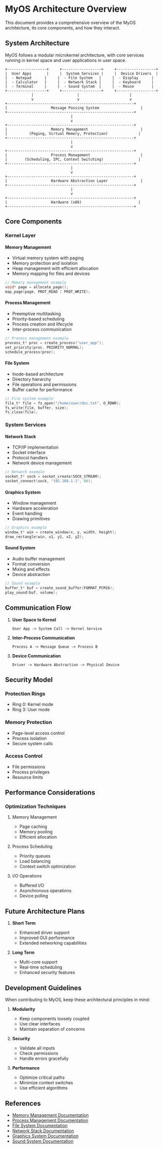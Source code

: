 # MyOS Architecture Overview

This document provides a comprehensive overview of the MyOS architecture, its core components, and how they interact.

## System Architecture

MyOS follows a modular microkernel architecture, with core services running in kernel space and user applications in user space.

```
+------------------+     +------------------+     +------------------+
|  User Apps       |     |  System Services |     |  Device Drivers  |
|  - Notepad      |     |  - File System   |     |  - Display      |
|  - Calculator   |     |  - Network Stack |     |  - Keyboard     |
|  - Terminal     |     |  - Sound System  |     |  - Mouse        |
+------------------+     +------------------+     +------------------+
            |                    |                       |
            v                    v                       v
+----------------------------------------------------------+
|                    Message Passing System                   |
+----------------------------------------------------------+
                              |
                              v
+----------------------------------------------------------+
|                    Memory Management                        |
|          (Paging, Virtual Memory, Protection)              |
+----------------------------------------------------------+
                              |
                              v
+----------------------------------------------------------+
|                    Process Management                       |
|        (Scheduling, IPC, Context Switching)                |
+----------------------------------------------------------+
                              |
                              v
+----------------------------------------------------------+
|                    Hardware Abstraction Layer               |
+----------------------------------------------------------+
                              |
                              v
+----------------------------------------------------------+
|                    Hardware (x86)                          |
+----------------------------------------------------------+
```

## Core Components

### Kernel Layer

#### Memory Management
- Virtual memory system with paging
- Memory protection and isolation
- Heap management with efficient allocation
- Memory mapping for files and devices

```c
// Memory management example
void* page = allocate_page();
map_page(page, PROT_READ | PROT_WRITE);
```

#### Process Management
- Preemptive multitasking
- Priority-based scheduling
- Process creation and lifecycle
- Inter-process communication

```c
// Process management example
process_t* proc = create_process("user_app");
set_priority(proc, PRIORITY_NORMAL);
schedule_process(proc);
```

#### File System
- Inode-based architecture
- Directory hierarchy
- File operations and permissions
- Buffer cache for performance

```c
// File system example
file_t* file = fs_open("/home/user/doc.txt", O_RDWR);
fs_write(file, buffer, size);
fs_close(file);
```

### System Services

#### Network Stack
- TCP/IP implementation
- Socket interface
- Protocol handlers
- Network device management

```c
// Network example
socket_t* sock = socket_create(SOCK_STREAM);
socket_connect(sock, "192.168.1.1", 80);
```

#### Graphics System
- Window management
- Hardware acceleration
- Event handling
- Drawing primitives

```c
// Graphics example
window_t* win = create_window(x, y, width, height);
draw_rectangle(win, x1, y1, x2, y2);
```

#### Sound System
- Audio buffer management
- Format conversion
- Mixing and effects
- Device abstraction

```c
// Sound example
buffer_t* buf = create_sound_buffer(FORMAT_PCM16);
play_sound(buf, volume);
```

## Communication Flow

1. **User Space to Kernel**
   ```
   User App -> System Call -> Kernel Service
   ```

2. **Inter-Process Communication**
   ```
   Process A -> Message Queue -> Process B
   ```

3. **Device Communication**
   ```
   Driver -> Hardware Abstraction -> Physical Device
   ```

## Security Model

### Protection Rings
- Ring 0: Kernel mode
- Ring 3: User mode

### Memory Protection
- Page-level access control
- Process isolation
- Secure system calls

### Access Control
- File permissions
- Process privileges
- Resource limits

## Performance Considerations

### Optimization Techniques
1. Memory Management
   - Page caching
   - Memory pooling
   - Efficient allocation

2. Process Scheduling
   - Priority queues
   - Load balancing
   - Context switch optimization

3. I/O Operations
   - Buffered I/O
   - Asynchronous operations
   - Device polling

## Future Architecture Plans

1. **Short Term**
   - Enhanced driver support
   - Improved GUI performance
   - Extended networking capabilities

2. **Long Term**
   - Multi-core support
   - Real-time scheduling
   - Enhanced security features

## Development Guidelines

When contributing to MyOS, keep these architectural principles in mind:

1. **Modularity**
   - Keep components loosely coupled
   - Use clear interfaces
   - Maintain separation of concerns

2. **Security**
   - Validate all inputs
   - Check permissions
   - Handle errors gracefully

3. **Performance**
   - Optimize critical paths
   - Minimize context switches
   - Use efficient algorithms

## References

- [Memory Management Documentation](core/memory.md)
- [Process Management Documentation](core/process.md)
- [File System Documentation](core/filesystem.md)
- [Network Stack Documentation](core/network.md)
- [Graphics System Documentation](core/graphics.md)
- [Sound System Documentation](core/sound.md) 